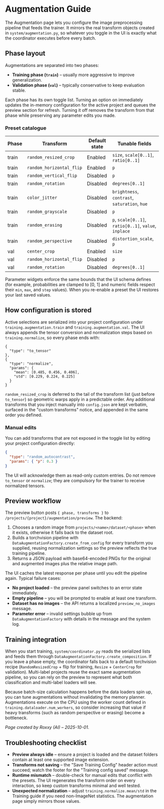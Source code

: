 # Augmentation Guide

The Augmentation page lets you configure the image preprocessing pipeline that feeds the trainer. It mirrors the real transform objects created in `system/augmentation.py`, so whatever you toggle in the UI is exactly what the coordinator executes before every batch.

## Phase layout

Augmentations are separated into two phases:

- **Training phase (`train`)** – usually more aggressive to improve generalization.
- **Validation phase (`val`)** – typically conservative to keep evaluation stable.

Each phase has its own toggle list. Turning an option on immediately updates the in-memory configuration for the active project and queues the preview section for refresh. Turning it off removes the transform from that phase while preserving any parameter edits you made.

### Preset catalogue

| Phase | Transform | Default state | Tunable fields |
|-------|-----------|---------------|----------------|
| train | `random_resized_crop` | Enabled | `size`, `scale[0..1]`, `ratio[0..1]`
| train | `random_horizontal_flip` | Enabled | `p`
| train | `random_vertical_flip` | Disabled | `p`
| train | `random_rotation` | Disabled | `degrees[0..1]`
| train | `color_jitter` | Disabled | `brightness`, `contrast`, `saturation`, `hue`
| train | `random_grayscale` | Disabled | `p`
| train | `random_erasing` | Disabled | `p`, `scale[0..1]`, `ratio[0..1]`, `value`, `inplace`
| train | `random_perspective` | Disabled | `distortion_scale`, `p`
| val | `center_crop` | Enabled | `size`
| val | `random_horizontal_flip` | Disabled | `p`
| val | `random_rotation` | Disabled | `degrees[0..1]`

Parameter widgets enforce the same bounds that the UI schema defines (for example, probabilities are clamped to \[0, 1\] and numeric fields respect their `min`, `max`, and `step` values). When you re-enable a preset the UI restores your last saved values.

## How configuration is stored

Active selections are serialized into your project configuration under `training.augmentation.train` and `training.augmentation.val`. The UI always appends the tensor conversion and normalization steps based on `training.normalize`, so every phase ends with:

```jsonc
{
  "type": "to_tensor"
},
{
  "type": "normalize",
  "params": {
    "mean": [0.485, 0.456, 0.406],
    "std": [0.229, 0.224, 0.225]
  }
}
```

`random_resized_crop` is deferred to the tail of the transform list (just before `to_tensor`) so geometric warps apply in a predictable order. Any additional transforms that you inject manually into `config.json` are kept verbatim, surfaced in the "custom transforms" notice, and appended in the same order you defined.

### Manual edits

You can add transforms that are not exposed in the toggle list by editing your project configuration directly:

```json
{
  "type": "random_autocontrast",
  "params": { "p": 0.3 }
}
```

The UI will acknowledge them as read-only custom entries. Do not remove `to_tensor` or `normalize`; they are compulsory for the trainer to receive normalized tensors.

## Preview workflow

The preview button posts `{ phase, transforms }` to `/projects/{project}/augmentation/preview`. The backend:

1. Chooses a random image from `projects/<name>/dataset/<phase>` when it exists, otherwise it falls back to the dataset root.
2. Builds a torchvision pipeline with `DataAugmentationFactory.create_from_config` for every transform you supplied, reusing normalization settings so the preview reflects the true training pipeline.
3. Returns a JSON payload with base64-encoded PNGs for the original and augmented images plus the relative image path.

The UI caches the latest response per phase until you edit the pipeline again. Typical failure cases:

- **No project loaded** – the preview panel switches to an error state immediately.
- **Empty pipeline** – you will be prompted to enable at least one transform.
- **Dataset has no images** – the API returns a localized `preview_no_images` message.
- **Parameter error** – invalid settings bubble up from `DataAugmentationFactory` with details in the message and the system log.

## Training integration

When you start training, `system/coordinator.py` reads the serialized lists and feeds them through `DataAugmentationFactory.create_composition`. If you leave a phase empty, the coordinator falls back to a default torchvision recipe (`RandomResizedCrop` + flip for training, `Resize` + `CenterCrop` for validation). Multi-label projects reuse the exact same augmentation pipeline, so you can rely on the preview to represent what both classification and multi-label loaders will see.

Because batch-size calculation happens before the data loaders spin up, you can tune augmentations without invalidating the memory planner. Augmentations execute on the CPU using the worker count defined in `training.dataloader.num_workers`, so consider increasing that value if heavy transforms (such as random perspective or erasing) become a bottleneck.

_Page created by Roxxy (AI) – 2025-10-01._

## Troubleshooting checklist

- **Preview always idle** – ensure a project is loaded and the dataset folders contain at least one supported image extension.
- **Transforms not saving** – the "Save Training Config" header action must succeed; watch the footer for the "Training config saved" message.
- **Runtime mismatch** – double-check for manual edits that conflict with the presets. The UI regenerates the transform order on every interaction, so keep custom transforms minimal and well tested.
- **Unexpected normalization** – adjust `training.normalize.mean/std` in the Training guide if you need non-ImageNet statistics. The augmentation page simply mirrors those values.
